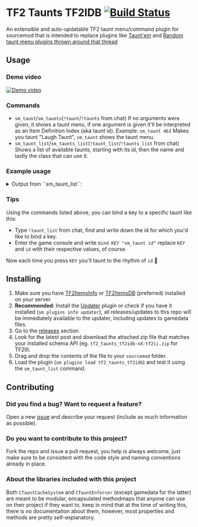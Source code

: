 ﻿# TF2 Taunts TF2IDB [![Build Status](https://travis-ci.org/fakuivan/TF2-Taunts-TF2IDB.svg?branch=master)](https://travis-ci.org/fakuivan/TF2-Taunts-TF2IDB)
An extensible and auto-updatable TF2 taunt menu/command plugin for sourcemod that is intended to replace plugins like [Taunt'em](https://forums.alliedmods.net/showthread.php?p=2157489) and [Random taunt menu plugins thrown around that thread](https://forums.alliedmods.net/showpost.php?p=2185997&postcount=84)

## Usage
### Demo video 
[![Demo video](https://img.youtube.com/vi/IbQTIAP9hYs/0.jpg)](https://www.youtube.com/watch?v=IbQTIAP9hYs)
### Commands
* ``sm_taunt``/``sm_taunts``(``!taunt``/``!taunts`` from chat) If no arguments were given, it shows a taunt menu, if one argument is given it'll be interpreted as an Item Definition Index (aka taunt id). Example: ``sm_taunt 463`` Makes you taunt "Laugh Taunt", ``sm_taunt`` shows the taunt menu.
* ``sm_taunt_list``/``sm_taunts_list``(``!taunt_list``/``!taunts_list`` from chat) Shows a list of available taunts, starting with its id, then the name and lastly the class that can use it.

### Example usage

<details> 
  <summary>Output from ``sm_taunt_list``: </summary>
```
sm_taunt_list
[SM] Taunts:
- Taunts for class engineer:
-  1115: Rancho Relaxo Taunt (engineer)
-  30618: Taunt: Bucking Bronco (engineer)
- Taunts for class spy:
-  1108: Buy A Life Taunt (spy)
-  30615: Taunt: The Boxtrot (spy)
-  30762: Taunt: Disco Fever (spy)
- Taunts for class pyro:
-  1112: Party Trick Taunt (pyro)
-  30570: Pool Party Taunt (pyro)
-  30763: Taunt: The Balloonibouncer (pyro)
- Taunts for class heavy:
-  1174: Taunt: The Table Tantrum (heavy)
-  1175: Taunt: The Boiling Point (heavy)
-  30616: Taunt: The Proletariat Showof (heavy)
- Taunts for class medic:
-  477: Meet the Medic Heroic Taunt (medic)
-  1109: Results Are In Taunt (medic)
- Taunts for class demoman:
-  1114: Spent Well Spirits Taunt (demoman)
-  1120: Oblooterated Taunt (demoman)
-  30671: Taunt: True Scotsman's Call (demoman)
-  30840: Taunt: Scotsmann's Stagger (demoman)
- Taunts for class soldier:
-  1113: Fresh Brewed Victory Taunt (soldier)
-  30673: Taunt: Soldier's Requiem (soldier)
-  30761: Taunt: The Fubar Fanfare (soldier)
- Taunts for class sniper:
-  1116: I See You Taunt (sniper)
-  30609: Taunt: The Killer Solo (sniper)
-  30614: Taunt: Most Wanted (sniper)
-  30839: Taunt: Didgeridrongo (sniper)
- Taunts for class scout:
-  1117: Battin' a Thousand Taunt (scout)
-  1119: Deep Fried Desire Taunt (scout)
-  1168: Taunt: The Carlton (scout)
-  30572: Taunt: The Boston Breakdance (scout)
- All Class taunts:
-  167: High Five Taunt (All Class)
-  438: Replay Taunt (All Class)
-  463: Laugh Taunt (All Class)
-  1015: The Shred Alert (All Class)
-  1106: Square Dance Taunt (All Class)
-  1107: Flippin' Awesome Taunt (All Class)
-  1110: RPS Taunt (All Class)
-  1111: Skullcracker Taunt (All Class)
-  1118: Conga Taunt (All Class)
-  1157: Taunt: Kazotsky Kick (All Class)
-  1162: Taunt: Mannrobics (All Class)
-  1172: Taunt: The Victory Lap (All Class)
-  30621: Taunt: Burstchester (All Class)
-  30672: Taunt: Zoomin' Broom (All Class)
-  30816: Taunt: Second Rate Sorcery (All Class)
```
</details>

### Tips
Using the commands listed above, you can bind a key to a specific taunt like this:
* Type ``!taunt_list`` from chat, find and write down the id for which you'd like to bind a key.
* Enter the game console and write ``bind KEY "sm_taunt id"`` replace ``KEY`` and ``id`` with their respective values, of course.

Now each time you press ``KEY`` you'll taunt to the rhythm of ``id`` 💃

## Installing

1. Make sure you have [TF2ItemsInfo](https://github.com/chauffer/tf2itemsinfo) or [TF2ItemsDB](https://forums.alliedmods.net/showthread.php?t=255885) (preferred) installed on your server.
2. __Recommended__: Install the [Updater](https://forums.alliedmods.net/showthread.php?p=1570806) plugin or check if you have it installed (`sm plugins info updater`), all releases/updates to this repo will be immediately available to the updater, including updates to gamedata files.
3. Go to the [releases](https://github.com/fakuivan/TF2-Taunts-TF2IDB/releases) section.
4. Look for the latest post and download the attached zip file that matches your installed schema API (eg. ``tf2_taunts_tf2idb-nX-tf2ii.zip`` for TF2II).
5. Drag and drop the contents of the file to your ``sourcemod`` folder.
6. Load the plugin (``sm plugins load tf2_taunts_tf2idb``) and test it using the ``sm_taunt_list`` command.

## Contributing

### Did you find a bug? Want to request a feature?

Open a new [issue](https://github.com/fakuivan/TF2-Taunts-TF2IDB/issues) and describe your request (include as much information as possible).

### Do you want to contribute to this project?

Fork the repo and issue a pull request, you help is always welcome, just make sure to be consistent with the code style and naming conventions already in place.

### About the libraries included with this project

Both ``CTauntCacheSystem`` and ``CTauntEnforcer`` (except gamedata for the latter) are meant to be modular, encapsulated methodmaps that anyone can use on their project if they want to, keep in mind that at the time of writing this, there is no documentation about them, however, most properties and methods are pretty self-explanatory.
